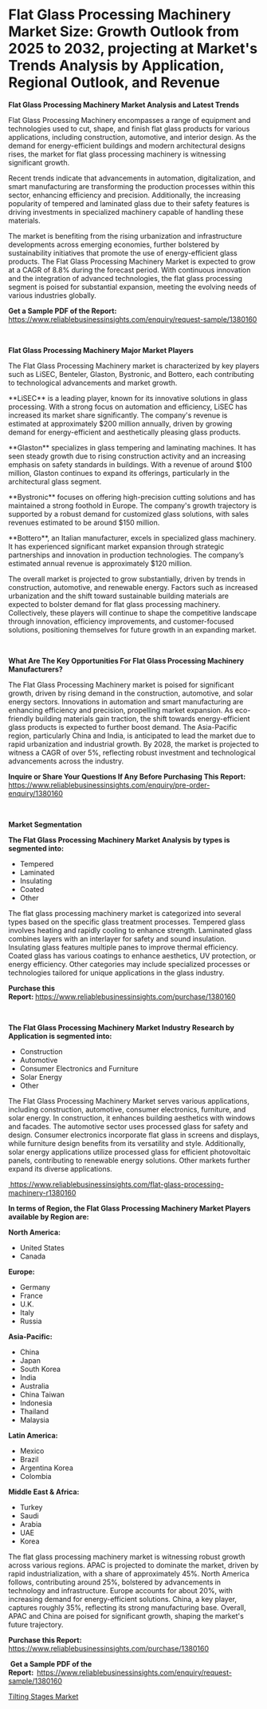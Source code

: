 <p><h1>Flat Glass Processing Machinery Market Size: Growth Outlook from 2025 to 2032, projecting at Market's Trends Analysis by Application, Regional Outlook, and Revenue</h1></p><p><strong>Flat Glass Processing Machinery Market Analysis and Latest Trends</strong></p>
<p><p>Flat Glass Processing Machinery encompasses a range of equipment and technologies used to cut, shape, and finish flat glass products for various applications, including construction, automotive, and interior design. As the demand for energy-efficient buildings and modern architectural designs rises, the market for flat glass processing machinery is witnessing significant growth. </p><p>Recent trends indicate that advancements in automation, digitalization, and smart manufacturing are transforming the production processes within this sector, enhancing efficiency and precision. Additionally, the increasing popularity of tempered and laminated glass due to their safety features is driving investments in specialized machinery capable of handling these materials.</p><p>The market is benefiting from the rising urbanization and infrastructure developments across emerging economies, further bolstered by sustainability initiatives that promote the use of energy-efficient glass products. The Flat Glass Processing Machinery Market is expected to grow at a CAGR of 8.8% during the forecast period. With continuous innovation and the integration of advanced technologies, the flat glass processing segment is poised for substantial expansion, meeting the evolving needs of various industries globally.</p></p>
<p><strong>Get a Sample PDF of the Report:&nbsp;</strong> <a href="https://www.reliablebusinessinsights.com/enquiry/request-sample/1380160?utm_campaign=2215&utm_medium=2&utm_source=Github&utm_content=ia&utm_term=28022025&utm_id=flat-glass-processing-machinery">https://www.reliablebusinessinsights.com/enquiry/request-sample/1380160</a></p>
<p>&nbsp;</p>
<p><strong>Flat Glass Processing Machinery Major Market Players</strong></p>
<p><p>The Flat Glass Processing Machinery market is characterized by key players such as LiSEC, Benteler, Glaston, Bystronic, and Bottero, each contributing to technological advancements and market growth.</p><p>**LiSEC** is a leading player, known for its innovative solutions in glass processing. With a strong focus on automation and efficiency, LiSEC has increased its market share significantly. The company's revenue is estimated at approximately $200 million annually, driven by growing demand for energy-efficient and aesthetically pleasing glass products.</p><p>**Glaston** specializes in glass tempering and laminating machines. It has seen steady growth due to rising construction activity and an increasing emphasis on safety standards in buildings. With a revenue of around $100 million, Glaston continues to expand its offerings, particularly in the architectural glass segment.</p><p>**Bystronic** focuses on offering high-precision cutting solutions and has maintained a strong foothold in Europe. The company's growth trajectory is supported by a robust demand for customized glass solutions, with sales revenues estimated to be around $150 million.</p><p>**Bottero**, an Italian manufacturer, excels in specialized glass machinery. It has experienced significant market expansion through strategic partnerships and innovation in production technologies. The company’s estimated annual revenue is approximately $120 million.</p><p>The overall market is projected to grow substantially, driven by trends in construction, automotive, and renewable energy. Factors such as increased urbanization and the shift toward sustainable building materials are expected to bolster demand for flat glass processing machinery. Collectively, these players will continue to shape the competitive landscape through innovation, efficiency improvements, and customer-focused solutions, positioning themselves for future growth in an expanding market.</p></p>
<p>&nbsp;</p>
<p><strong>What Are The Key Opportunities For Flat Glass Processing Machinery Manufacturers?</strong></p>
<p><p>The Flat Glass Processing Machinery market is poised for significant growth, driven by rising demand in the construction, automotive, and solar energy sectors. Innovations in automation and smart manufacturing are enhancing efficiency and precision, propelling market expansion. As eco-friendly building materials gain traction, the shift towards energy-efficient glass products is expected to further boost demand. The Asia-Pacific region, particularly China and India, is anticipated to lead the market due to rapid urbanization and industrial growth. By 2028, the market is projected to witness a CAGR of over 5%, reflecting robust investment and technological advancements across the industry.</p></p>
<p><strong>Inquire or Share Your Questions If Any Before Purchasing This Report:</strong> <a href="https://www.reliablebusinessinsights.com/enquiry/pre-order-enquiry/1380160?utm_campaign=2215&utm_medium=2&utm_source=Github&utm_content=ia&utm_term=28022025&utm_id=flat-glass-processing-machinery">https://www.reliablebusinessinsights.com/enquiry/pre-order-enquiry/1380160</a></p>
<p>&nbsp;</p>
<p><strong>Market Segmentation</strong></p>
<p><strong>The Flat Glass Processing Machinery Market Analysis by types is segmented into:</strong></p>
<p><ul><li>Tempered</li><li>Laminated</li><li>Insulating</li><li>Coated</li><li>Other</li></ul></p>
<p><p>The flat glass processing machinery market is categorized into several types based on the specific glass treatment processes. Tempered glass involves heating and rapidly cooling to enhance strength. Laminated glass combines layers with an interlayer for safety and sound insulation. Insulating glass features multiple panes to improve thermal efficiency. Coated glass has various coatings to enhance aesthetics, UV protection, or energy efficiency. Other categories may include specialized processes or technologies tailored for unique applications in the glass industry.</p></p>
<p><strong>Purchase this Report:&nbsp;</strong><a href="https://www.reliablebusinessinsights.com/purchase/1380160?utm_campaign=2215&utm_medium=2&utm_source=Github&utm_content=ia&utm_term=28022025&utm_id=flat-glass-processing-machinery">https://www.reliablebusinessinsights.com/purchase/1380160</a></p>
<p>&nbsp;</p>
<p><strong>The Flat Glass Processing Machinery Market Industry Research by Application is segmented into:</strong></p>
<p><ul><li>Construction</li><li>Automotive</li><li>Consumer Electronics and Furniture</li><li>Solar Energy</li><li>Other</li></ul></p>
<p><p>The Flat Glass Processing Machinery Market serves various applications, including construction, automotive, consumer electronics, furniture, and solar energy. In construction, it enhances building aesthetics with windows and facades. The automotive sector uses processed glass for safety and design. Consumer electronics incorporate flat glass in screens and displays, while furniture design benefits from its versatility and style. Additionally, solar energy applications utilize processed glass for efficient photovoltaic panels, contributing to renewable energy solutions. Other markets further expand its diverse applications.</p></p>
<p><a href="https://www.reliablebusinessinsights.com/flat-glass-processing-machinery-r1380160?utm_campaign=2215&utm_medium=2&utm_source=Github&utm_content=ia&utm_term=28022025&utm_id=flat-glass-processing-machinery">&nbsp;https://www.reliablebusinessinsights.com/flat-glass-processing-machinery-r1380160</a></p>
<p><strong>In terms of Region, the Flat Glass Processing Machinery Market Players available by Region are:</strong></p>
<p>
    <p> <strong> North America: </strong>
        <ul>
            <li>United States</li>
            <li>Canada</li>
        </ul>
        </p> 
    <p> <strong> Europe: </strong>
        <ul>
            <li>Germany</li>
            <li>France</li>
            <li>U.K.</li>
            <li>Italy</li>
            <li>Russia</li>
        </ul>
        </p> 
    <p> <strong> Asia-Pacific: </strong>
        <ul>
            <li>China</li>
            <li>Japan</li>
            <li>South Korea</li>
            <li>India</li>
            <li>Australia</li>
            <li>China Taiwan</li>
            <li>Indonesia</li>
            <li>Thailand</li>
            <li>Malaysia</li>
        </ul>
        </p> 
    <p> <strong> Latin America: </strong>
        <ul>
            <li>Mexico</li>
            <li>Brazil</li>
            <li>Argentina Korea</li>
            <li>Colombia</li>
        </ul>
        </p> 
    <p> <strong> Middle East & Africa: </strong>
        <ul>
            <li>Turkey</li>
            <li>Saudi</li>
            <li>Arabia</li>
            <li>UAE</li>
            <li>Korea</li>
        </ul>
    </p>
    </p>
<p><p>The flat glass processing machinery market is witnessing robust growth across various regions. APAC is projected to dominate the market, driven by rapid industrialization, with a share of approximately 45%. North America follows, contributing around 25%, bolstered by advancements in technology and infrastructure. Europe accounts for about 20%, with increasing demand for energy-efficient solutions. China, a key player, captures roughly 35%, reflecting its strong manufacturing base. Overall, APAC and China are poised for significant growth, shaping the market's future trajectory.</p></p>
<p><strong>Purchase this Report: </strong><a href="https://www.reliablebusinessinsights.com/purchase/1380160?utm_campaign=2215&utm_medium=2&utm_source=Github&utm_content=ia&utm_term=28022025&utm_id=flat-glass-processing-machinery">https://www.reliablebusinessinsights.com/purchase/1380160</a></p>
<p>&nbsp;<strong>Get a Sample PDF of the Report:&nbsp;&nbsp;</strong><a href="https://www.reliablebusinessinsights.com/enquiry/request-sample/1380160?utm_campaign=2215&utm_medium=2&utm_source=Github&utm_content=ia&utm_term=28022025&utm_id=flat-glass-processing-machinery">https://www.reliablebusinessinsights.com/enquiry/request-sample/1380160</a></p>
<p><strong></strong></p>
<p><p><a href="https://github.com/manesros8/Market-Research-Report-List-1/blob/main/tilting-stages-market.md?utm_campaign=2215&utm_medium=2&utm_source=Github&utm_content=ia&utm_term=28022025&utm_id=flat-glass-processing-machinery">Tilting Stages Market</a></p></p>